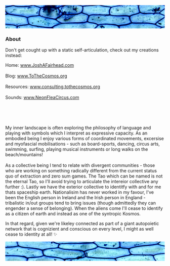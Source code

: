 <img align="center" src="https://github.com/Joshfairhead/Joshfairhead/blob/master/OnionBanner.png"/>


### About

Don't get cought up with a static self-articulation, check out my creations instead:

Home: www.JoshAFairhead.com <br> </br>
Blog: www.ToTheCosmos.org <br> </br>
Resources: www.consulting.tothecosmos.org <br> </br>
Sounds: www.NeonFleaCircus.com <br> </br>

<br> </br>

My inner landscape is often exploring the philosophy of language and playing with symbols which I interpret as expressive capacity. As an embodied being I enjoy various forms of coordinated movements, excersise and myofascial mobilisations - such as board-sports, dancing, circus arts, swimming, surfing, playing musical instruments or long walks on the beach/mountains!
<br> </br>
As a collective being I tend to relate with divergent communities - those who are working on something radically different from the current status quo of extraction and zero sum games. The Tao which can be named is not the eternal Tao, so I'll avoid trying to articulate the intereior collective any further :). Lastly we have the exterior collective to identitfy with and for me thats spaceship earth. Nationalisim has never worked in my favour, I've been the English person in Ireland and the Irish person in England - tribalistic in/out groups tend to bring issues (though admittedly they can engender a sense of belonging). When the aliens come I'll cease to identify as a citizen of earth and instead as one of the syntropic Kosmos. 

In that regard, given we're likeley connected as part of a giant autopoietic network that is cognizient and conscious on every level, I might as well cease to identity at all! ✨ 




<!--
**Joshfairhead/Joshfairhead** is a ✨ _special_ ✨ repository because its `README.md` (this file) appears on your GitHub profile.

Here are some ideas to get you started:

- 🔭 I’m currently working on ...
- 🌱 I’m currently learning ...
- 👯 I’m looking to collaborate on ...
- 🤔 I’m looking for help with ...
- 💬 Ask me about ...
- 📫 How to reach me: ...
- 😄 Pronouns: ...
- ⚡ Fun fact: ...
-->
<img align="center" src="https://github.com/Joshfairhead/Joshfairhead/blob/master/OnionBannerBottom.png"/>
